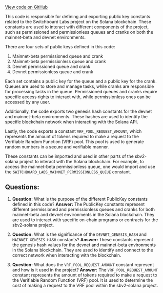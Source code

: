 [View code on GitHub](https://github.com/switchboard-xyz/sbv2-solana/blob/master/javascript/solana.js/src/const.ts)

This code is responsible for defining and exporting public key constants related to the Switchboard Labs project on the Solana blockchain. These constants are used to interact with different components of the project, such as permissioned and permissionless queues and cranks on both the mainnet-beta and devnet environments.

There are four sets of public keys defined in this code:

1. Mainnet-beta permissioned queue and crank
2. Mainnet-beta permissionless queue and crank
3. Devnet permissioned queue and crank
4. Devnet permissionless queue and crank

Each set contains a public key for the queue and a public key for the crank. Queues are used to store and manage tasks, while cranks are responsible for processing tasks in the queue. Permissioned queues and cranks require specific access rights to interact with, while permissionless ones can be accessed by any user.

Additionally, the code exports two genesis hash constants for the devnet and mainnet-beta environments. These hashes are used to identify the specific blockchain network when interacting with the Solana API.

Lastly, the code exports a constant `VRF_POOL_REQUEST_AMOUNT`, which represents the amount of tokens required to make a request to the Verifiable Random Function (VRF) pool. This pool is used to generate random numbers in a secure and verifiable manner.

These constants can be imported and used in other parts of the sbv2-solana project to interact with the Solana blockchain. For example, to access the mainnet-beta permissionless queue, one would import and use the `SWITCHBOARD_LABS_MAINNET_PERMISSIONLESS_QUEUE` constant.
## Questions: 
 1. **Question:** What is the purpose of the different PublicKey constants defined in this code?
   **Answer:** The PublicKey constants represent different permissioned and permissionless queues and cranks for both mainnet-beta and devnet environments in the Solana blockchain. They are used to interact with specific on-chain programs or contracts for the sbv2-solana project.

2. **Question:** What is the significance of the `DEVNET_GENESIS_HASH` and `MAINNET_GENESIS_HASH` constants?
   **Answer:** These constants represent the genesis hash values for the devnet and mainnet-beta environments in the Solana blockchain. They are used to identify and connect to the correct network when interacting with the blockchain.

3. **Question:** What does the `VRF_POOL_REQUEST_AMOUNT` constant represent and how is it used in the project?
   **Answer:** The `VRF_POOL_REQUEST_AMOUNT` constant represents the amount of tokens required to make a request to the Verifiable Random Function (VRF) pool. It is used to determine the cost of making a request to the VRF pool within the sbv2-solana project.